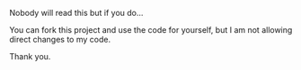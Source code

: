 Nobody will read this but if you do...

You can fork this project and use the code for yourself, but I am not allowing direct changes to my code.

Thank you.
